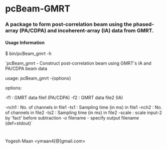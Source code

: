 # pcBeam-GMRT
### A package to form post-correlation beam using the phased-array (PA/CDPA) and incoherent-array (IA) data from GMRT.

#### Usage Information

$ bin/pcBeam_gmrt -h

`pcBeam_gmrt - Construct post-correlation beam using GMRT's IA and PA/CDPA beam data

usage: pcBeam_gmrt -{options} 

options:

 -f1 <file-name> : GMRT data file1 (PA/CDPA)
 -f2 <file-name> : GMRT data file2 (IA)
 
 -nch1 <nchan>   : No. of channels in file1 
 -ts1  <tsamp>   : Sampling time (in ms) in file1 
 -nch2 <nchan>   : No. of channels in file2 
 -ts2  <tsamp>   : Sampling time (in ms) in file2 
 -scale <fact>   : scale input-2 by 'fact' before subtraction 
-o filename - specify output filename (def=stdout)`


#
Yogesh Maan  <ymaan4[@]gmail.com>
